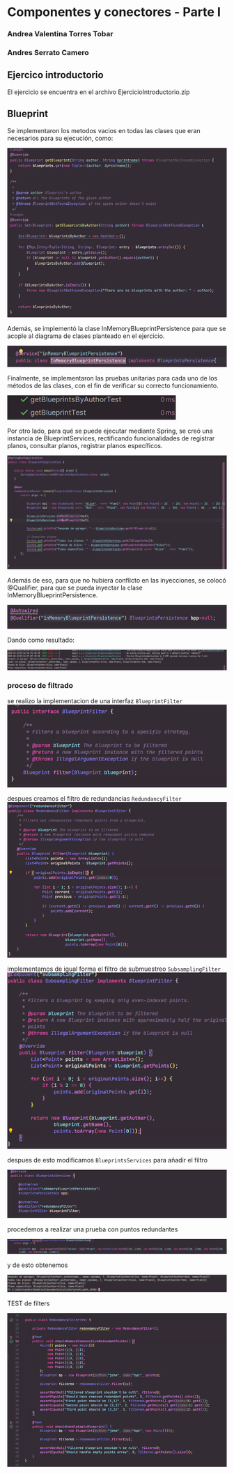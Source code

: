 # Componentes y conectores - Parte I

### Andrea Valentina Torres Tobar
### Andres Serrato Camero

## Ejercico introductorio

El ejercicio se encuentra en el archivo EjercicioIntroductorio.zip

## Blueprint

Se implementaron los metodos vacios en todas las clases que eran necesarios para su ejecución, como:

![alt text](/img/img.png)

Además, se implementó la clase InMemoryBlueprintPersistence para que se acople al diagrama de clases planteado en el ejercicio.

![alt text](/img/img_1.png)

Finalmente, se implementaron las pruebas unitarias para cada uno de los métodos de las clases, con el fin de verificar su correcto funcionamiento.

![alt text](/img/img_2.png)

Por otro lado, para qué se puede ejecutar mediante Spring, se creó una instancia de BlueprintServices, rectificando funcionalidades de registrar planos, consultar planos, registrar planos específicos.

![alt text](/img/img_3.png)

Además de eso, para que no hubiera conflicto en las inyecciones, se colocó @Qualifier, para que se pueda inyectar la clase InMemoryBlueprintPersistence.

![alt text](/img/img_5.png)

Dando como resultado:

![alt text](/img/img_4.png)


### proceso de filtrado

se realizo la implementacion de una interfaz `BlueprintFilter`
![alt text](/img/image.png)

despues creamos el filtro de redundancias `RedundancyFilter` 
![alt text](/img/image-1.png)

implementamos de igual forma el filtro de submuestreo `SubsamplingFilter`
![alt text](/img/image-2.png)

despues de esto modificamos `BlueprintsServices` para añadir el filtro

![alt text](/img/image-3.png)

procedemos a realizar una prueba con puntos redundantes 

![alt text](/img/image-4.png)

y de esto obtenemos 

![alt text](/img/image-5.png)


TEST de filters

![alt text](/img/image-6.png)